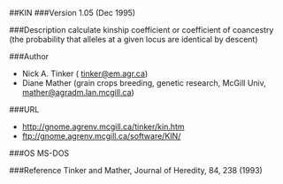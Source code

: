 ##KIN
###Version
1.05 (Dec 1995)

###Description
calculate kinship coefficient or coefficient of coancestry (the probability that alleles at a given locus are identical by descent)

###Author
* Nick A. Tinker ( tinker@em.agr.ca)
* Diane Mather (grain crops breeding, genetic research, McGill Univ, mather@agradm.lan.mcgill.ca)

###URL
* http://gnome.agrenv.mcgill.ca/tinker/kin.htm
* ftp://gnome.agrenv.mcgill.ca/software/KIN/

###OS
MS-DOS

###Reference
Tinker and Mather, Journal of Heredity, 84, 238 (1993)


